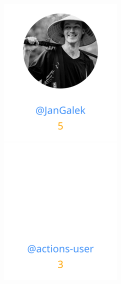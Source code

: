 
<div>
<span>
  <a href="https://github.com/JanGalek"><img src="https://raw.githubusercontent.com/gouef/country/refs/heads/contributors-svg/.github/contributors/JanGalek.svg" alt="JanGalek" /></a>
</span>
<span>
  <a href="https://github.com/actions-user"><img src="https://raw.githubusercontent.com/gouef/country/refs/heads/contributors-svg/.github/contributors/actions-user.svg" alt="actions-user" /></a>
</span>
</div>


